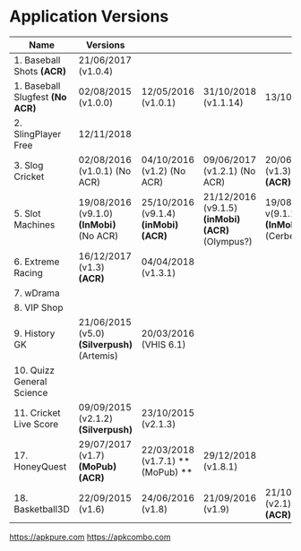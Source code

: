 # Application Versions



| Name                              | Versions                                      |                                        |                                                   |                                               |                                   |                                   |                                               |                                               |                                               |
| --------------------------------- | --------------------------------------------- | -------------------------------------- | ------------------------------------------------- | --------------------------------------------- | --------------------------------- | --------------------------------- | --------------------------------------------- | --------------------------------------------- | --------------------------------------------- |
| 1. Baseball Shots **(ACR)**       | 21/06/2017 (v1.0.4)                           |                                        |                                                   |                                               |                                   |                                   |                                               |                                               |                                               |
| 1. Baseball Slugfest **(No ACR)** | 02/08/2015 (v1.0.0)                           | 12/05/2016 (v1.0.1)                    | 31/10/2018 (v1.1.14)                              | 13/10/2019                                    |                                   |                                   |                                               |                                               |                                               |
| 2. SlingPlayer Free               | 12/11/2018                                    |                                        |                                                   |                                               |                                   |                                   |                                               |                                               |                                               |
| 3. Slog Cricket                   | 02/08/2016 (v1.0.1) (No ACR)                  | 04/10/2016 (v1.2) (No ACR)             | 09/06/2017 (v1.2.1) (No ACR)                      | 20/06/2017 (v1.3) **(ACR)**                   | 15/08/2017 (v1.4) **(ACR)**       | 14/03/2018 (v1.4.1) **(?)**       | 26/09/2018 (v1.4.2) **(MoPub)**               | 02/12/2018 (v1.4.3) (No ACR)                  | 31/05/2019 (v1.4.4) (No ACR)                  |
| 5. Slot Machines                  | 19/08/2016 (v9.1.0) **(InMobi)** (No ACR)     | 25/10/2016 (v9.1.4) **(inMobi) (ACR)** | 21/12/2016 (v9.1.5) **(inMobi) (ACR)** (Olympus?) | 19/08/2017 v(9.1.10) **(InMobi)** (Cerberus?) | 10/01/2018 v(9.1.16) **(InMobi)** | 26/03/2018 v(9.1.19) **(InMobi)** | 12/01/2019 v(9.1.25) **(InMobi)** (Cerberus?) | 08/06/2019 v(9.1.38) **(InMobi)** (Cerberus?) | 30/06/2019 v(9.1.41) **(InMobi)** (Cerberus?) |
| 6. Extreme Racing                 | 16/12/2017 (v1.3) **(ACR)**                   | 04/04/2018 (v1.3.1)                    |                                                   |                                               |                                   |                                   |                                               |                                               |                                               |
| 7. wDrama                         |                                               |                                        |                                                   |                                               |                                   |                                   |                                               |                                               |                                               |
| 8. VIP Shop                       |                                               |                                        |                                                   |                                               |                                   |                                   |                                               |                                               |                                               |
| 9. History GK                     | 21/06/2015 (v5.0) **(Silverpush)**  (Artemis) | 20/03/2016 (VHIS 6.1)                  |                                                   |                                               |                                   |                                   |                                               |                                               |                                               |
| 10. Quizz General Science         |                                               |                                        |                                                   |                                               |                                   |                                   |                                               |                                               |                                               |
| 11. Cricket Live Score            | 09/09/2015 (v2.1.2) **(Silverpush)**          | 23/10/2015 (v2.1.3)                    |                                                   |                                               |                                   |                                   |                                               |                                               |                                               |
| 17. HoneyQuest                    | 29/07/2017 (v1.7) **(MoPub)** **(ACR)**       | 22/03/2018 (v1.7.1) **(MoPub) **       | 29/12/2018 (v1.8.1)                               |                                               |                                   |                                   |                                               |                                               |                                               |
| 18. Basketball3D                  | 22/09/2015 (v1.6)                             | 24/06/2016 (v1.8)                      | 21/09/2016 (v1.9)                                 | 21/10/2016 (v2.1) **(ACR)**                   |                                   |                                   |                                               |                                               |                                               |

https://apkpure.com
https://apkcombo.com